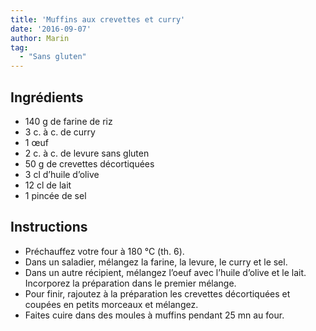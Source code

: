 ```yaml
---
title: 'Muffins aux crevettes et curry'
date: '2016-09-07'
author: Marin
tag: 
  - "Sans gluten"
---
```

## Ingrédients
- 140 g de farine de riz
- 3 c. à c. de curry
- 1 œuf
- 2 c. à c. de levure sans gluten
- 50 g de crevettes décortiquées
- 3 cl d’huile d’olive
- 12 cl de lait
- 1 pincée de sel

## Instructions
- Préchauffez votre four à 180 °C (th. 6).
- Dans un saladier, mélangez la farine, la levure, le curry et le sel.
- Dans un autre récipient, mélangez l’oeuf avec l’huile d’olive et le lait. Incorporez la préparation dans le premier mélange.
- Pour finir, rajoutez à la préparation les crevettes décortiquées et coupées en petits morceaux et mélangez.
- Faites cuire dans des moules à muffins pendant 25 mn au four.

